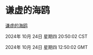# 谦虚的海鸥
[谦虚的海鸥](http://219.139.199.238:56308/qxdho/course/base/hotlink/index.php)

2024年 10月 24日 星期四 20:50:02 CST

2024年 10月 24日 星期四 12:50:02 GMT
